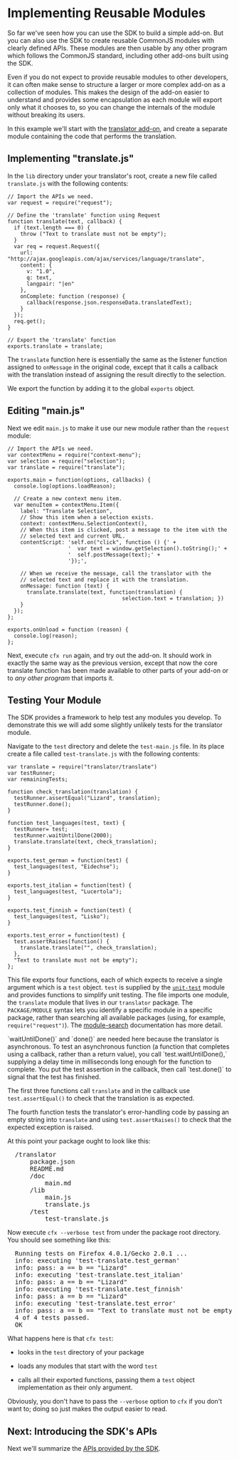 # Implementing Reusable Modules #

So far we've seen how you can use the SDK to build a simple add-on. But you
can also use the SDK to create reusable CommonJS modules with clearly defined
APIs. These modules are then usable by any other program which follows the
CommonJS standard, including other add-ons built using the SDK.

Even if you do not expect to provide reusable modules to other developers, it
can often make sense to structure a larger or more complex add-on as a
collection of modules. This makes the design of the add-on easier to understand
and provides some encapsulation as each module will export only what it chooses
to, so you can change the internals of the module without breaking its users.

In this example we'll start with the [translator
add-on](dev-guide/addon-development/implementing-simple-addon.html), and create
a separate module containing the code that performs the translation.

## Implementing "translate.js" ##

In the `lib` directory under your translator's root, create a new file called
`translate.js` with the following contents:

    // Import the APIs we need.
    var request = require("request");

    // Define the 'translate' function using Request
    function translate(text, callback) {
      if (text.length === 0) {
        throw ("Text to translate must not be empty");
      }
      var req = request.Request({
        url: "http://ajax.googleapis.com/ajax/services/language/translate",
        content: {
          v: "1.0",
          q: text,
          langpair: "|en"
        },
        onComplete: function (response) {
          callback(response.json.responseData.translatedText);
        }
      });
      req.get();
    }

    // Export the 'translate' function
    exports.translate = translate;


The `translate` function here is essentially the same as the listener function
assigned to `onMessage` in the original code, except that it calls a callback
with the translation instead of assigning the result directly to the selection.

We export the function by adding it to the global `exports` object.

## Editing "main.js" ##

Next we edit `main.js` to make it use our new module rather than the `request`
module:

    // Import the APIs we need.
    var contextMenu = require("context-menu");
    var selection = require("selection");
    var translate = require("translate");

    exports.main = function(options, callbacks) {
      console.log(options.loadReason);

      // Create a new context menu item.
      var menuItem = contextMenu.Item({
        label: "Translate Selection",
        // Show this item when a selection exists.
        context: contextMenu.SelectionContext(),
        // When this item is clicked, post a message to the item with the
        // selected text and current URL.
        contentScript: 'self.on("click", function () {' +
                       '  var text = window.getSelection().toString();' +
                       '  self.postMessage(text);' +
                       '});',

        // When we receive the message, call the translator with the
        // selected text and replace it with the translation.
        onMessage: function (text) {
          translate.translate(text, function(translation) {
                                        selection.text = translation; })
        }
      });
    };

    exports.onUnload = function (reason) {
      console.log(reason);
    };


Next, execute `cfx run` again, and try out the add-on. It should work in
exactly the same way as the previous version, except that now the core
translate function has been made available to other parts of your add-on or
to *any other program* that imports it.

## Testing Your Module ##

The SDK provides a framework to help test any modules you develop. To
demonstrate this we will add some slightly unlikely tests for the translator
module.

Navigate to the `test` directory and delete the `test-main.js` file. In its
place create a file called `test-translate.js` with the following contents:

    var translate = require("translator/translate")
    var testRunner;
    var remainingTests;

    function check_translation(translation) {
      testRunner.assertEqual("Lizard", translation);
      testRunner.done();
    }

    function test_languages(test, text) {
      testRunner= test;
      testRunner.waitUntilDone(2000);
      translate.translate(text, check_translation);
    }

    exports.test_german = function(test) {
      test_languages(test, "Eidechse");
    }

    exports.test_italian = function(test) {
      test_languages(test, "Lucertola");
    }

    exports.test_finnish = function(test) {
      test_languages(test, "Lisko");
    }

    exports.test_error = function(test) {
      test.assertRaises(function() {
        translate.translate("", check_translation);
      },
      "Text to translate must not be empty");
    };

This file exports four functions, each of which expects to receive a single
argument which is a `test` object. `test` is supplied by the
[`unit-test`](packages/api-utils/docs/unit-test.html) module and provides
functions to simplify unit testing. The file imports one module, the
`translate` module that lives in our `translator` package. The
`PACKAGE/MODULE` syntax lets you identify a specific module in a specific
package, rather than searching all available packages (using, for example,
`require("request")`). The
[module-search](dev-guide/addon-development/module-search.html) documentation
has more detail.

<span class="aside">
`waitUntilDone()` and `done()` are needed here because the translator is
asynchronous. To test an asynchronous function (a function that completes
using a callback, rather than a return value), you call `test.waitUntilDone(),`
supplying a delay time in milliseconds long enough for the function to
complete. You put the test assertion in the callback, then call `test.done()`
to signal that the test has finished.
</span>

The first three functions call `translate` and in the callback use
`test.assertEqual()` to check that the translation is as expected.

The fourth function tests the translator's error-handling code by passing an
empty string into `translate` and using `test.assertRaises()` to check that the
expected exception is raised.

At this point your package ought to look like this:

<pre>
  /translator
      package.json
      README.md
      /doc
          main.md
      /lib
          main.js
          translate.js
      /test
          test-translate.js
</pre>

Now execute `cfx --verbose test` from under the package root directory.
You should see something like this:

<pre>
  Running tests on Firefox 4.0.1/Gecko 2.0.1 ...
  info: executing 'test-translate.test_german'
  info: pass: a == b == "Lizard"
  info: executing 'test-translate.test_italian'
  info: pass: a == b == "Lizard"
  info: executing 'test-translate.test_finnish'
  info: pass: a == b == "Lizard"
  info: executing 'test-translate.test_error'
  info: pass: a == b == "Text to translate must not be empty"
  4 of 4 tests passed.
  OK
</pre>

What happens here is that `cfx test`:

* looks in the `test` directory of your
package

* loads any modules that start with the word `test`
*  calls all their exported functions, passing them a `test` object
implementation as their only argument.

Obviously, you don't have to pass the `--verbose` option to `cfx` if you don't
want to; doing so just makes the output easier to read.

## Next: Introducing the SDK's APIs ##

Next we'll summarize the
[APIs provided by the SDK](dev-guide/addon-development/api-intro.html).

